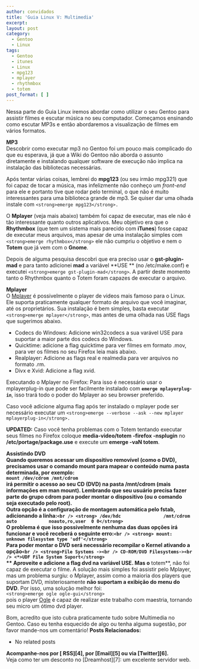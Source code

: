 ```yaml
---
author: convidados
title: 'Guia Linux V: Multimedia'
excerpt:
layout: post
category:
  - Gentoo
  - Linux
tags:
  - Gentoo
  - itunes
  - Linux
  - mpg123
  - mplayer
  - rhythmbox
  - totem
post_format: [ ]
---
```

Nessa parte do Guia Linux iremos abordar como utilizar o seu Gentoo para assistir filmes e escutar música no seu computador. Começamos ensinando como escutar MP3s e então abordaremos a visualização de filmes em vários formatos.

**MP3**  
Descobrir como executar mp3 no Gentoo foi um pouco mais complicado do que eu esperava, já que a Wiki do Gentoo não aborda o assunto diretamente e instalando qualquer software de execução não implica na instalação das bibliotecas necessárias.

Após tentar várias coisas, lembrei do **mpg123** (ou seu irmão mpg321) que foi capaz de tocar a música, mas infelizmente não conheço um *front-end* para ele e portanto tive que rodar pelo terminal, o que não é muito interessantes para uma biblioteca grande de mp3. Se quiser dar uma olhada instale com `<strong>emerge mpg123</strong>.`

O **Mplayer** (veja mais abaixo) também foi capaz de executar, mas ele não é tão interessante quanto outros aplicativos. Meu objetivo era que o **Rhythmbox** (que tem um sistema mais parecido com **iTunes**) fosse capaz de executar meus arquivos, mas apesar de uma instalação simples com `<strong>emerge rhythmbox</strong>` ele não cumpriu o objetivo e nem o **Totem** que já vem com o **Gnome**.

Depois de alguma pesquisa descobri que era preciso usar o **gst-plugin-mad** e para tanto adicionei **mad** a variável **USE ** (no /etc/make.conf) e executei `<strong>emerge gst-plugin-mad</strong>`. A partir deste momento tanto o Rhythmbox quanto o Totem foram capazes de executar o arquivo.

**Mplayer**  
O [Mplayer][1] é possivelmente o player de videos mais famoso para o Linux. Ele suporta praticamente qualquer formato de arquivo que você imaginar, até os proprietários. Sua instalação é bem simples, basta executar `<strong>emerge mplayer</strong>`, mas antes de uma olhada nas USE flags que sugerimos abaixo.

*   Codecs do Windows: Adicione win32codecs a sua varável USE para suportar a maior parte dos codecs do Windows.
*   Quicktime: adicione a flag quicktime para ver filmes em formato .mov, para ver os filmes no seu Firefox leia mais abaixo.
*   Realplayer: Adicione as flags real e realmedia para ver arquivos no formato .rm.
*   Divx e Xvid: Adicione a flag xvid.

Executando o Mplayer no Firefox: Para isso é necessário usar o mplayerplug-in que pode ser facilmente instalado com **`emerge mplayerplug-in`**, isso trará todo o poder do Mplayer ao seu browser preferido.

Caso você adicione alguma flag após ter instalado o mplayer pode ser necessário executar um `<strong>emerge --verbose --ask --new mplayer mplayerplug-in</strong>.`

**UPDATED:** Caso você tenha problemas com o Totem tentando executar seus filmes no Firefox coloque **media-video/totem -firefox -nsplugin** no **/etc/portage/package.use** e execute um **emerge -vaN totem**.

**Assistindo ****DVD**  
Quando queremos acessar um dispositivo removível (como o DVD), precisamos usar o comando mount para mapear o conteúdo numa pasta determinada, por exemplo:  
**`mount /dev/cdrom /mnt/cdrom`**  
irá permitir o acesso ao seu CD (DVD) na pasta /mnt/cdrom (mais informações em man mount). Lembrando que seu usuário precisa fazer parte do grupo cdrom para poder montar o dispositivo (ou o comando seja executado pelo root).  
Outra opção é a configuração de montagem automática pelo fstab, adicionando a linha:`<br />
<strong> /dev/hdc                /mnt/cdrom      auto            noauto,ro,user  0 0</strong>`  
O problema é que isso possivelmente nenhuma das duas opções irá funcionar e você receberá o seguinte erro:`<br />
<strong> mount: unknown filesystem type 'udf'</strong>`  
Para poder montar o DVD será necessário recompilar o Kernel ativando a opção`<br />
<strong>File Systems -><br />
CD-ROM/DVD Filesystems-><br />
<*>UDF File System Suport</strong>`**  
** Aproveite e adicione a flag **dvd** na variável **USE**. Mas o** totem**, não foi capaz de executar o filme. A solução mais simples foi assistir pelo Mplayer, mas um problema surgiu: o [][1]Mplayer, assim como a maioria dos players que suportam DVD, misteriosamente **não suportam a exibição do menu do DVD**. Por isso, uma solução melhor foi:  
`<strong>emerge ogle ogle-gui</strong>`  
pois o player [Ogle][2] é capaz de realizar este trabalho com maestria, tornando seu micro um ótimo dvd player.

Bom, acredito que isto cubra praticamente tudo sobre Multimedia no Gentoo. Caso eu tenha esquecido de algo ou tenha alguma sugestão, por favor mande-nos um comentário! 
**Posts Relacionados:** 
*   No related posts









**Acompanhe-nos por [ RSS][4], por [Email][5] ou via [Twitter][6].**  
Veja como ter um desconto no [Dreamhost][7]: um excelente servidor web.

 [1]: http://en.wikipedia.org/wiki/Mplayer "Mplayer na Wikipedia"
 [2]: http://en.wikipedia.org/wiki/Ogle_DVD_Player "Ogle na Wikipedia"
 [3]: https://twitter.com/share




